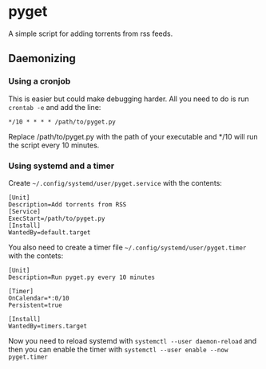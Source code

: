 # pyget
A simple script for adding torrents from rss feeds.

## Daemonizing

### Using a cronjob
This is easier but could make debugging harder. All you need to do is run `crontab -e` and add the line:

`*/10 * * * * /path/to/pyget.py`

Replace /path/to/pyget.py with the path of your executable and */10 will run the script every 10 minutes.

### Using systemd and a timer
Create `~/.config/systemd/user/pyget.service` with the contents:

```
[Unit]
Description=Add torrents from RSS
[Service]
ExecStart=/path/to/pyget.py
[Install]
WantedBy=default.target
```

You also need to create a timer file `~/.config/systemd/user/pyget.timer` with the contets:

```
[Unit]
Description=Run pyget.py every 10 minutes

[Timer]
OnCalendar=*:0/10
Persistent=true

[Install]
WantedBy=timers.target
```

Now you need to reload systemd with `systemctl --user daemon-reload` and then you can enable the timer with `systemctl --user enable --now pyget.timer` 
